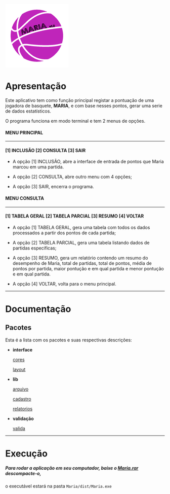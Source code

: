 ![MARIA V1.0](https://github.com/mrcbnu/Projeto_Maria/blob/master/docs/LOGO%20MARIA.png)

# Apresentação

Este aplicativo tem como função principal registar a pontuação de uma jogadora de basquete, **MARIA**, e com base nesses pontos, gerar uma serie de dados estatísticos.

O programa funciona em modo terminal e tem 2 menus de opções.

#### MENU PRINCIPAL
***
#### [1] INCLUSÃO [2] CONSULTA [3] SAIR

* A opção [1] INCLUSÃO, abre a interface de entrada de pontos que Maria marcou em uma partida.

* A opção [2] CONSULTA, abre outro menu com 4 opções;

* A opção [3] SAIR, encerra o programa.

#### MENU CONSULTA
***
#### [1] TABELA GERAL [2] TABELA PARCIAL [3] RESUMO [4] VOLTAR

* A opção [1] TABELA GERAL, gera uma tabela com todos os dados processados a partir dos pontos de cada partida;

* A opção [2] TABELA PARCIAL, gera uma tabela listando dados de partidas especificas;

* A opção [3] RESUMO, gera um relatório contendo um resumo do desempenho de Maria, total de partidas, total de pontos, média de pontos por partida, maior pontução e em qual partida e menor pontução e em qual partida.

* A opção [4] VOLTAR, volta para o menu principal.
***
# Documentação

## Pacotes

Esta é a lista com os pacotes e suas respectivas descrições:

 * __interface__	
 
     [cores](https://github.com/mrcbnu/Projeto_Maria/blob/master/docs/interface.md#ref%C3%AAncia-do-namespace-interfacecores)
    
     [layout](https://github.com/mrcbnu/Projeto_Maria/blob/master/docs/interface.md#ref%C3%AAncia-do-namespace-interfacelayout)
    
 * __lib__	
 
     [arquivo](https://github.com/mrcbnu/Projeto_Maria/blob/master/docs/lib.md#ref%C3%AAncia-do-namespace-libarquivo)
    
     [cadastro](https://github.com/mrcbnu/Projeto_Maria/blob/master/docs/lib.md#ref%C3%AAncia-do-namespace-libcadastros)
    
     [relatorios](https://github.com/mrcbnu/Projeto_Maria/blob/master/docs/lib.md#refer%C3%AAncia-do-namespace-librelatorios)
    
  * __validação__	
  
     [valida](https://github.com/mrcbnu/Projeto_Maria/blob/master/docs/valida%C3%A7%C3%A3o.md#ref%C3%AAncia-do-namespace-valida%C3%A7%C3%A3ovalida)

***

# Execução
##### Para rodar a aplicação em seu computador, baixe o [Maria.rar](Maria.rar) descompacte-o, 
o executável estará na pasta ```Maria/dist/Maria.exe```
